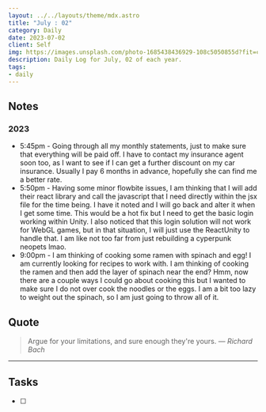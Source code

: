 ```yaml
---
layout: ../../layouts/theme/mdx.astro
title: "July : 02"
category: Daily
date: 2023-07-02
client: Self
img: https://images.unsplash.com/photo-1685438436929-108c5050855d?fit=crop&q=85&w=1400&h=700
description: Daily Log for July, 02 of each year.
tags:
- daily
---
```


## Notes
### 2023
- 5:45pm - Going through all my monthly statements, just to make sure that everything will be paid off. I have to contact my insurance agent soon too, as I want to see if I can get a further discount on my car insurance. Usually I pay 6 months in advance, hopefully she can find me a better rate. 
- 5:50pm - Having some minor flowbite issues, I am thinking that I will add their react library and call the javascript that I need directly within the jsx file for the time being. I have it noted and I will go back and alter it when I get some time. This would be a hot fix but I need to get the basic login working within Unity. I also noticed that this login solution will not work for WebGL games, but in that situation, I will just use the ReactUnity to handle that. I am like not too far from just rebuilding a cyperpunk neopets lmao.
- 9:00pm - I am thinking of cooking some ramen with spinach and egg! I am currently looking for recipes to work with. I am thinking of cooking the ramen and then add the layer of spinach near the end? Hmm, now there are a couple ways I could go about cooking this but I wanted to make sure I do not over cook the noodles or the eggs. I am a bit too lazy to weight out the spinach, so I am just going to throw all of it.

## Quote

> Argue for your limitations, and sure enough they're yours.
> — <cite>Richard Bach</cite>

---

## Tasks

- [ ]